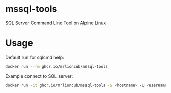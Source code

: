 # mssql-tools

SQL Server Command Line Tool on Alpine Linux

# Usage

Default run for sqlcmd help:

```bash
docker run --rm ghcr.io/mrlioncub/mssql-tools
```

Example connect to SQL server:
```bash
docker run -it ghcr.io/mrlioncub/mssql-tools -S <hostname> -U <username>
```
